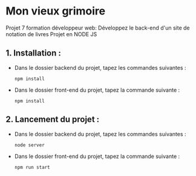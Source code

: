 # Mon vieux grimoire
Projet 7 formation développeur web: Développez le back-end d'un site de notation de livres
Projet en NODE JS

## 1. Installation :
- Dans le dossier backend du projet, tapez les commandes suivantes :
        
    `npm install`

- Dans le dossier front-end du projet, tapez la commande suivante :
    
    `npm install`

## 2. Lancement du projet :
- Dans le dossier backend du projet, tapez les commandes suivantes :

    `node server`

- Dans le dossier front-end du projet, tapez la commande suivante :

    `npm run start`



